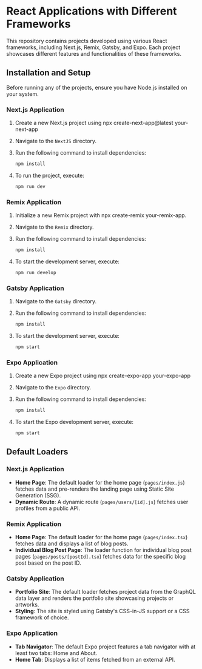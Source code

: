 # React Applications with Different Frameworks

This repository contains projects developed using various React frameworks, including Next.js, Remix, Gatsby, and Expo. Each project showcases different features and functionalities of these frameworks.

## Installation and Setup

Before running any of the projects, ensure you have Node.js installed on your system.

### Next.js Application
1. Create a new Next.js project using npx create-next-app@latest your-next-app
2. Navigate to the `NextJS` directory.
3. Run the following command to install dependencies:

    ```bash
    npm install
    ```

4. To run the project, execute:

    ```bash
    npm run dev
    ```

### Remix Application
1. Initialize a new Remix project with npx create-remix your-remix-app.
2. Navigate to the `Remix` directory.
3. Run the following command to install dependencies:

    ```bash
    npm install
    ```

4. To start the development server, execute:

    ```bash
    npm run develop
    ```

### Gatsby Application

1. Navigate to the `Gatsby` directory.
2. Run the following command to install dependencies:

    ```bash
    npm install
    ```

3. To start the development server, execute:

    ```bash
    npm start
    ```

### Expo Application
1. Create a new Expo project using npx create-expo-app your-expo-app
2. Navigate to the `Expo` directory.
3. Run the following command to install dependencies:

    ```bash
    npm install
    ```

4. To start the Expo development server, execute:

    ```bash
    npm start
    ```

## Default Loaders

### Next.js Application

- **Home Page**: The default loader for the home page (`pages/index.js`) fetches data and pre-renders the landing page using Static Site Generation (SSG).
- **Dynamic Route**: A dynamic route (`pages/users/[id].js`) fetches user profiles from a public API.

### Remix Application

- **Home Page**: The default loader for the home page (`pages/index.tsx`) fetches data and displays a list of blog posts.
- **Individual Blog Post Page**: The loader function for individual blog post pages (`pages/posts/[postId].tsx`) fetches data for the specific blog post based on the post ID.

### Gatsby Application

- **Portfolio Site**: The default loader fetches project data from the GraphQL data layer and renders the portfolio site showcasing projects or artworks.
- **Styling**: The site is styled using Gatsby's CSS-in-JS support or a CSS framework of choice.

### Expo Application

- **Tab Navigator**: The default Expo project features a tab navigator with at least two tabs: Home and About.
- **Home Tab**: Displays a list of items fetched from an external API.
